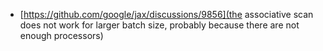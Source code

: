 * [https://github.com/google/jax/discussions/9856](the associative scan does not work for larger batch size, probably because there are not enough processors)

